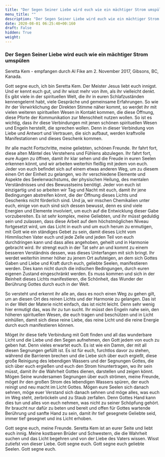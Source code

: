 ```yaml
---
title: "Der Segen Seiner Liebe wird euch wie ein mächtiger Strom umspülen"
menu_title: ""
description: "Der Segen Seiner Liebe wird euch wie ein mächtiger Strom umspülen"
date: 2020-08-01 06:25:48+00:160
draft: False
hidden: True
weight:
---
```

### Der Segen Seiner Liebe wird euch wie ein mächtiger Strom umspülen

Seretta Kem - empfangen durch Al Fike am 2. November 2017, Gibsons, BC, Kanada.

Gott segne euch, ich bin Seretta Kem. Der Meister Jesus liebt euch innigst. Und er kennt euch gut, und ihr wisst mehr von ihm, als ihr vielleicht denkt. Es gibt viele in der spirituellen Welt, die ihr in euren Schlafzuständen kennengelernt habt, viele Gespräche und gemeinsame Erfahrungen. So wie ihr der Verwirklichung der Direkten Stimme näher kommt, so werdet ihr mit vielen weiteren spirituellen Wesen in Kontakt kommen, die diese Öffnung, diese Pforte der Kommunikation zur Menschheit nutzen wollen. So ist es wichtig, dass ihr diese Verbindungen mit jenen schönen spirituellen Wesen und Engeln herstellt, die sprechen wollen. Denn in dieser Verbindung von Liebe und Antwort und Vertrauen, die sich aufbaut, werden kraftvolle Manifestationen und dieses Geschenk kommen.

Ihr alle macht Fortschritte, meine geliebten, schönen Freunde. Ihr fahrt fort, diese alten Mäntel des Verstehens und Fühlens abzulegen. Ihr fahrt fort, eure Augen zu öffnen, damit ihr klar sehen und die Freude in euren Seelen erkennen könnt, und wir arbeiten weiterhin fleißig mit jedem von euch. Jeder von euch befindet sich auf einem etwas anderen Weg, um zu diesem einen Ort der Einheit zu gelangen, wo ihr verschiedene Elemente und Aspekte des Seelenwachstums, der physischen Heilung, des mentalen Verständnisses und des Bewusstseins benötigt. Jeder von euch ist einzigartig und so arbeiten wir Tag und Nacht mit euch, damit ihr jene Bedingungen abstreifen könnt, die der Öffnung dieses Lichts und Geschenks nicht förderlich sind. Und ja, wir mischen Chemikalien unter euch, einige von euch sind sich dessen bewusst, denn es sind viele Energien und Elemente involviert, um euch auf die Entwicklung dieser Gabe vorzubereiten. Es ist sehr komplex, meine Geliebten, und ihr müsst geduldig sein und zulassen, dass diese Arbeit auf dem höchstmöglichen Niveau fortgesetzt wird, um das Licht in euch und um euch herum zu ermutigen, mit Gott wie ein ständiges Gebet zu sein, damit dieses Licht vom Himmlischen Vater euch und jede Zelle und jeden Teil von euch durchdringen kann und dass alles angehoben, geheilt und in Harmonie gebracht wird. Ihr strengt euch in der Tat sehr an und kommt zu einem besseren Verständnis dessen, was dieses Unterfangen mit sich bringt. Ihr werdet weiterhin immer höher zu jenem Ort aufsteigen, an dem sich Gottes Gaben und Liebe und Kraft durch euch, geliebte Seelen, manifestieren werden. Dies kann nicht durch die irdischen Bedingungen, durch euren eigenen Zustand eingeschränkt werden. Es muss kommen und sich in der Reinheit dieses Lichts manifestieren, die Schönheit, das Wunder der Berührung Gottes durch euch in der Welt.

So versteht und erkennt ihr alle an, dass es noch einen Weg zu gehen gilt, um an diesen Ort des reinen Lichts und der Harmonie zu gelangen. Das ist in der Welt der Materie nicht einfach, das ist nicht leicht. Denn sehr wenig hier ermutigt das, was ihr zu tun sucht. Ihr müsst den Engeln nahe sein, den höheren spirituellen Wesen, die euch tragen und beschützen und in Licht einhüllen, damit sich diese reine Liebe, das reine Licht und die reine Energie durch euch manifestieren können.

Möget ihr diese tiefe Verbindung mit Gott finden und all das wunderbare Licht und die Liebe und den Segen aufnehmen, den Gott jedem von euch zu geben hat. Denn vieles erwartet euch. Es ist wie ein Damm, der mit all diesen Segnungen gefüllt ist. Es ist für euch, furchtlos davor zu stehen, während die Barrieren brechen und die Liebe sich über euch ergießt, diese große Reinigung des lebendigen Wassers und der Segnungen Gottes, die sich über euch ergießen und euch den Strom hinuntertragen, wo ihr sein müsst, damit ihr die Wahrheit Gottes dienen, darstellen und zeigen könnt. Mögen Seine wundersamen Segnungen über euch strömen, meine Freunde, möget ihr den großen Strom des lebendigen Wassers spüren, der euch reinigt und neu macht im Licht Gottes. Mögen eure Seelen sich danach sehnen, möge euer Verstand sich danach sehnen und möge alles, was euch im Weg steht, zerbröckeln und zu Staub zerfallen. Denn Gottes Hand kann dies tun und alles von euch nehmen, was nicht zu seiner Schöpfung gehört. Ihr braucht nur dafür zu beten und bereit und offen für Gottes wartende Berührung und sanfte Hand zu sein, damit ihr tief gesegnete Geliebte seid, immer tief gesegnet und ins Licht erhoben.

Gott segne euch, meine Freunde. Seretta Kem ist an eurer Seite und liebt euch innig. Meine kostbaren Brüder und Schwestern, die die Wahrheit suchen und das Licht begehren und von der Liebe des Vaters wissen. Wisst zutiefst von dieser Liebe. Gott segne euch. Gott segne euch geliebte Seelen. Gott segne euch.
